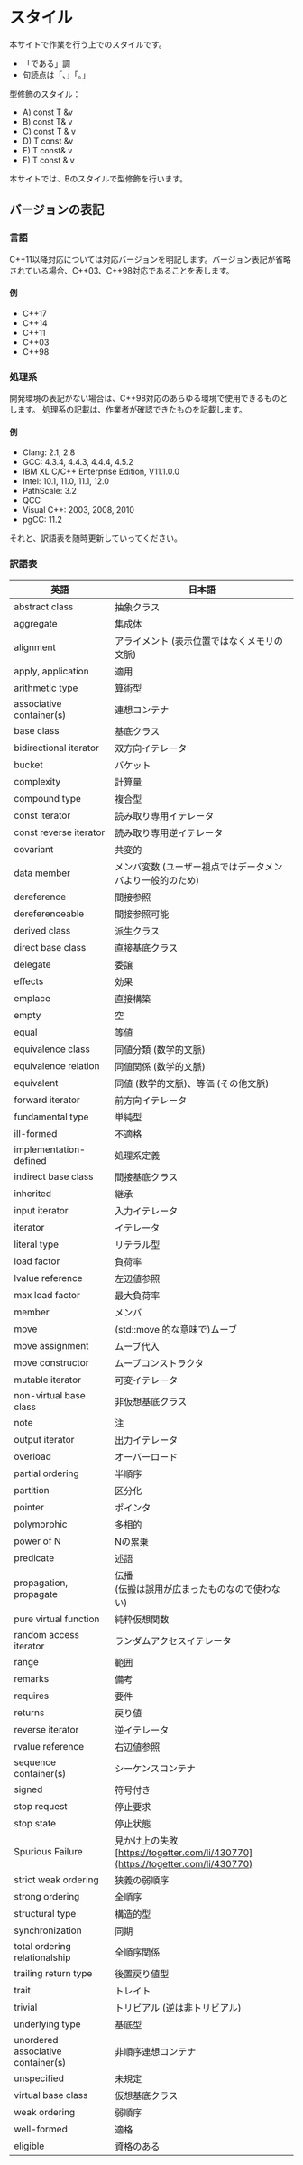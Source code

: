 # スタイル
本サイトで作業を行う上でのスタイルです。

- 「である」調
- 句読点は「、」「。」


型修飾のスタイル：

- A) const T &v
- B) const T& v
- C) const T & v
- D) T const &v
- E) T const& v
- F) T const & v

本サイトでは、Bのスタイルで型修飾を行います。


## バージョンの表記
### 言語
C++11以降対応については対応バージョンを明記します。バージョン表記が省略されている場合、C++03、C++98対応であることを表します。

#### 例
- C++17
- C++14
- C++11
- C++03
- C++98


### 処理系
開発環境の表記がない場合は、C++98対応のあらゆる環境で使用できるものとします。 
処理系の記載は、作業者が確認できたものを記載します。

#### 例
- Clang: 2.1, 2.8
- GCC: 4.3.4, 4.4.3, 4.4.4, 4.5.2
- IBM XL C/C++ Enterprise Edition, V11.1.0.0
- Intel: 10.1, 11.0, 11.1, 12.0
- PathScale: 3.2
- QCC
- Visual C++: 2003, 2008, 2010
- pgCC: 11.2

それと、訳語表を随時更新していってください。

### 訳語表

| 英語               | 日本語 |
|--------------------|----------------------------------------------|
| abstract class                     | 抽象クラス                   |
| aggregate                          | 集成体                       |
| alignment                          | アライメント (表示位置ではなくメモリの文脈) |
| apply, application                 | 適用                         |
| arithmetic type                    | 算術型                       |
| associative container(s)           | 連想コンテナ                 |
| base class                         | 基底クラス                   |
| bidirectional iterator             | 双方向イテレータ             |
| bucket                             | バケット                     |
| complexity                         | 計算量                       |
| compound type                      | 複合型                       |
| const iterator                     | 読み取り専用イテレータ       |
| const reverse iterator             | 読み取り専用逆イテレータ     |
| covariant                          | 共変的                       |
| data member                        | メンバ変数 (ユーザー視点ではデータメンバより一般的のため) |
| dereference                        | 間接参照                     |
| dereferenceable                    | 間接参照可能                 |
| derived class                      | 派生クラス                   |
| direct base class                  | 直接基底クラス               |
| delegate                           | 委譲                         |
| effects                            | 効果                         |
| emplace                            | 直接構築                     |
| empty                              | 空                           |
| equal                              | 等値                         |
| equivalence class                  | 同値分類 (数学的文脈)        |
| equivalence relation               | 同値関係 (数学的文脈)        |
| equivalent                         | 同値 (数学的文脈)、等価 (その他文脈) |
| forward iterator                   | 前方向イテレータ             |
| fundamental type                   | 単純型                       |
| ill-formed                         | 不適格                       |
| implementation-defined             | 処理系定義                   |
| indirect base class                | 間接基底クラス               |
| inherited                          | 継承                         |
| input iterator                     | 入力イテレータ               |
| iterator                           | イテレータ                   |
| literal type                       | リテラル型                   |
| load factor                        | 負荷率                       |
| lvalue reference                   | 左辺値参照                   |
| max load factor                    | 最大負荷率                   |
| member                             | メンバ                       |
| move                               | (std::move 的な意味で)ムーブ |
| move assignment                    | ムーブ代入                   |
| move constructor                   | ムーブコンストラクタ         |
| mutable iterator                   | 可変イテレータ               |
| non-virtual base class             | 非仮想基底クラス             |
| note                               | 注                           |
| output iterator                    | 出力イテレータ               |
| overload                           | オーバーロード               |
| partial ordering                   | 半順序                       |
| partition                          | 区分化                       |
| pointer                            | ポインタ                     |
| polymorphic                        | 多相的                       |
| power of N                         | Nの累乗                      |
| predicate                          | 述語                         |
| propagation, propagate             | 伝播<br/> (伝搬は誤用が広まったものなので使わない) |
| pure virtual function              | 純粋仮想関数                 |
| random access iterator             | ランダムアクセスイテレータ   |
| range                              | 範囲                         |
| remarks                            | 備考                         |
| requires                           | 要件                         |
| returns                            | 戻り値                       |
| reverse iterator                   | 逆イテレータ                 |
| rvalue reference                   | 右辺値参照                   |
| sequence container(s)              | シーケンスコンテナ           |
| signed                             | 符号付き                     |
| stop request                       | 停止要求                     |
| stop state                         | 停止状態                     |
| Spurious Failure                   | 見かけ上の失敗<br/> [https://togetter.com/li/430770](https://togetter.com/li/430770) |
| strict weak ordering               | 狭義の弱順序                 |
| strong ordering                    | 全順序                       |
| structural type                    | 構造的型                     |
| synchronization                    | 同期                         |
| total ordering relationalship      | 全順序関係                   |
| trailing return type               | 後置戻り値型                 |
| trait                              | トレイト                     |
| trivial                            | トリビアル (逆は非トリビアル)            |
| underlying type                    | 基底型                       |
| unordered associative container(s) | 非順序連想コンテナ           |
| unspecified                        | 未規定                       |
| virtual base class                 | 仮想基底クラス               |
| weak ordering                      | 弱順序                       |
| well-formed                        | 適格                         |
| eligible                           | 資格のある                   |

